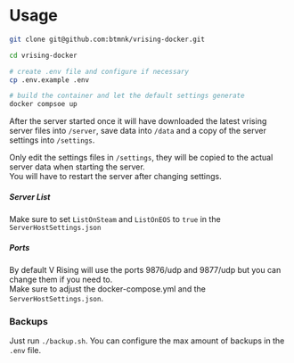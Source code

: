 # Usage

```sh
git clone git@github.com:btmnk/vrising-docker.git

cd vrising-docker

# create .env file and configure if necessary
cp .env.example .env

# build the container and let the default settings generate
docker compsoe up
```

After the server started once it will have downloaded the latest vrising server files into `/server`, save data into `/data` and a copy of the server settings into `/settings`.

Only edit the settings files in `/settings`, they will be copied to the actual server data when starting the server. \
You will have to restart the server after changing settings.

##### Server List

Make sure to set `ListOnSteam` and `ListOnEOS` to `true` in the `ServerHostSettings.json`

##### Ports

By default V Rising will use the ports 9876/udp and 9877/udp but you can change them if you need to. \
Make sure to adjust the docker-compose.yml and the `ServerHostSettings.json`.

### Backups

Just run `./backup.sh`.
You can configure the max amount of backups in the `.env` file.